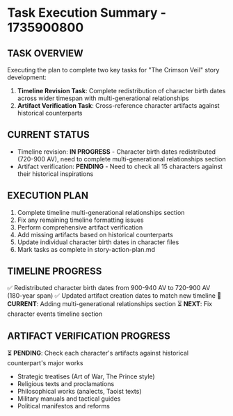 # Task Execution Summary - 1735900800

## TASK OVERVIEW
Executing the plan to complete two key tasks for "The Crimson Veil" story development:

1. **Timeline Revision Task**: Complete redistribution of character birth dates across wider timespan with multi-generational relationships
2. **Artifact Verification Task**: Cross-reference character artifacts against historical counterparts

## CURRENT STATUS
- Timeline revision: **IN PROGRESS** - Character birth dates redistributed (720-900 AV), need to complete multi-generational relationships section
- Artifact verification: **PENDING** - Need to check all 15 characters against their historical inspirations

## EXECUTION PLAN
1. Complete timeline multi-generational relationships section
2. Fix any remaining timeline formatting issues
3. Perform comprehensive artifact verification
4. Add missing artifacts based on historical counterparts
5. Update individual character birth dates in character files
6. Mark tasks as complete in story-action-plan.md

## TIMELINE PROGRESS
✅ Redistributed character birth dates from 900-940 AV to 720-900 AV (180-year span)
✅ Updated artifact creation dates to match new timeline
🔄 **CURRENT**: Adding multi-generational relationships section
⏳ **NEXT**: Fix character events timeline section

## ARTIFACT VERIFICATION PROGRESS
⏳ **PENDING**: Check each character's artifacts against historical counterpart's major works
- Strategic treatises (Art of War, The Prince style)
- Religious texts and proclamations
- Philosophical works (analects, Taoist texts)
- Military manuals and tactical guides
- Political manifestos and reforms
